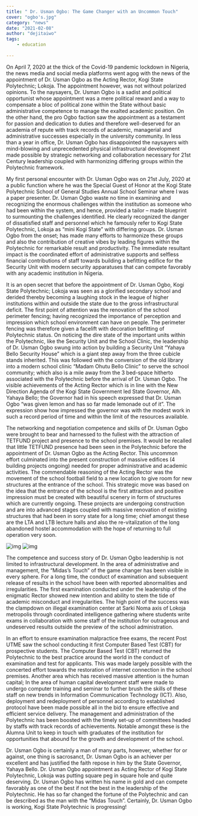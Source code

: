 ```yaml
---
title: " Dr. Usman Ogbo: The Game Changer with an Uncommon Touch"
cover: "ogbo's.jpg"
category: "news"
date: "2021-02-08"
author: "dejitaiwo"
tags:
    - education
    
---
```


On April 7, 2020 at the thick of the Covid-19 pandemic lockdown in Nigeria, the news media and social media platforms went agog with the news of the appointment of Dr. Usman Ogbo as the Acting Rector, Kogi State Polytechnic; Lokoja. The appointment however, was not without polarized opinions. To the naysayers, Dr. Usman Ogbo is a sadist and political opportunist whose appointment was a mere political reward and a way to compensate a bloc of political zone within the State without basic administrative competence to manage the exalted academic position. On the other hand, the pro Ogbo faction saw the appointment as a testament for passion and dedication to duties and therefore well-deserved for an academia of repute with track records of academic, managerial and administrative successes especially in the university community. In less than a year in office, Dr. Usman Ogbo has disappointed the naysayers with mind-blowing and unprecedented physical infrastructural development made possible by strategic networking and collaboration necessary for 21st Century leadership coupled with harmonizing differing groups within the Polytechnic framework.

My first personal encounter with Dr. Usman Ogbo was on 21st July, 2020 at a public function where he was the Special Guest of Honor at the Kogi State Polytechnic School of General Studies Annual School Seminar where I was a paper presenter. Dr. Usman Ogbo waste no time in examining and recognizing the enormous challenges within the institution as someone who had been within the system, and hence, provided a tailor – made blueprint to surmounting the challenges identified. He clearly recognized the danger of dissatisfied staff and personnel which he famously refer to Kogi State Polytechnic, Lokoja as “mini Kogi State” with differing groups. Dr. Usman Ogbo from the onset; has made many efforts to harmonize these groups and also the contribution of creative vibes by leading figures within the Polytechnic for remarkable result and productivity. The immediate resultant impact is the coordinated effort of administrative supports and selfless financial contributions of staff towards building a befitting edifice for the Security Unit with modern security apparatuses that can compete favorably with any academic institution in Nigeria.

It is an open secret that before the appointment of Dr. Usman Ogbo, Kogi State Polytechnic; Lokoja was seen as a glorified secondary school and derided thereby becoming a laughing stock in the league of higher institutions within and outside the state due to the gross infrastructural deficit. The first point of attention was the renovation of the school perimeter fencing; having recognized the importance of perception and impression which school environment can have on people. The perimeter fencing was therefore given a facelift with decoration befitting of Polytechnic status. On noticing the dire state of the important units within the Polytechnic, like the Security Unit and the School Clinic, the leadership of Dr. Usman Ogbo swung into action by building a Security Unit “Yahaya Bello Security House” which is a giant step away from the three cubicle stands inherited. This was followed with the conversion of the old library into a modern school clinic “Madam Ohutu Bello Clinic” to serve the school community; which also is a mile away from the 3 bed-space hitherto associated with the Polytechnic before the arrival of Dr. Usman Ogbo. The visible achievements of the Acting Rector which is in line with the New Direction Agenda of the Kogi State Government led State Governor, Alh. Yahaya Bello; the Governor had in his speech expressed that Dr. Usman Ogbo “was given lemon and has so far made lemonade out of it”. The expression show how impressed the governor was with the modest work in such a record period of time and within the limit of the resources available.

The networking and negotiation competence and skills of Dr. Usman Ogbo were brought to bear and harnessed to the fullest with the attraction of TETFUND project and presence to the school premises. It would be recalled that little TETFUND presence had been seen in the Polytechnic before the appointment of Dr. Usman Ogbo as the Acting Rector. This uncommon effort culminated into the present construction of massive edifices (4 building projects ongoing) needed for proper administrative and academic activities. The commendable reasoning of the Acting Rector was the movement of the school football field to a new location to give room for new structures at the entrance of the school. This strategic move was based on the idea that the entrance of the school is the first attraction and positive impression must be created with beautiful scenery in form of structures which are currently ongoing. These projects are undergoing construction and are into advanced stages coupled with massive renovation of existing structures that had been in sorry state for a long time; chief amongst these are the LTA and LTB lecture halls and also the re-vitalization of the long abandoned hostel accommodation with the hope of returning to full operation very soon.

![img](https://imgur.com/V95cK9f.jpg)
![img](https://imgur.com/c1hrKY2.jpg)

The competence and success story of Dr. Usman Ogbo leadership is not limited to infrastructural development. In the area of administrative and management, the “Midas’s Touch” of the game changer has been visible in every sphere. For a long time, the conduct of examination and subsequent release of results in the school have been with reported abnormalities and irregularities. The first examination conducted under the leadership of the enigmatic Rector showed new intention and ability to stem the tide of academic misconduct and irregularities. The high point of the success was the clampdown on illegal examination center at Sarki Noma axis of Lokoja metropolis through coordinated intelligence gathering where students write exams in collaboration with some staff of the institution for outrageous and undeserved results outside the preview of the school administration.

In an effort to ensure examination malpractice free exams, the recent Post UTME saw the school conducting it first Computer Based Test (CBT) for prospective students. The Computer Based Test (CBT) returned the Polytechnic to the best practice around the world in the conduct of examination and test for applicants. This was made largely possible with the concerted effort towards the restoration of internet connection in the school premises. Another area which has received massive attention is the human capital; In the area of human capital development staff were made to undergo computer training and seminar to further brush the skills of these staff on new trends in Information Communication Technology (ICT). Also, deployment and redeployment of personnel according to established protocol have been made possible all in the bid to ensure effective and efficient service delivery. The management and administration of the Polytechnic has been boosted with the timely set-up of committees headed by staffs with track records of achievements. Notable amongst these is the Alumna Unit to keep in touch with graduates of the institution for opportunities that abound for the growth and development of the school.

Dr. Usman Ogbo is certainly a man of many parts, however, whether for or against, one thing is sacrosanct, Dr. Usman Ogbo is an achiever per excellent and has justified the faith repose in him by the State Governor, Yahaya Bello. Dr. Usman Ogbo appointment as Acting Rector of Kogi State Polytechnic, Lokoja was putting square peg in square hole and quite deserving. Dr. Usman Ogbo has written his name in gold and can compete favorably as one of the best if not the best in the leadership of the Polytechnic. He has so far changed the fortune of the Polytechnic and can be described as the man with the “Midas Touch”. Certainly, Dr. Usman Ogbo is working, Kogi State Polytechnic is progressing!